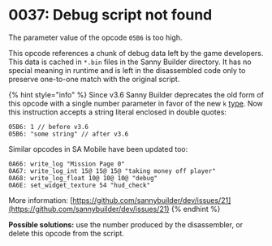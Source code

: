 # 0037: Debug script not found

The parameter value of the opcode `05B6` is too high.

This opcode references a chunk of debug data left by the game developers. This data is cached in `*.bin` files in the Sanny Builder directory. It has no special meaning in runtime and is left in the disassembled code only to preserve one-to-one match with the original script.

{% hint style="info" %}
Since v3.6 Sanny Builder deprecates the old form of this opcode with a single number parameter in favor of the new `k` [type](../../edit-modes/opcodes-list-scm.ini.md#parameter-types). Now this instruction accepts a string literal enclosed in double quotes:

```text
05B6: 1 // before v3.6
05B6: "some string" // after v3.6
```

Similar opcodes in SA Mobile have been updated too:

```text
0A66: write_log "Mission Page 0" 
0A67: write_log_int 15@ 15@ 15@ "taking money off player" 
0A68: write_log_float 10@ 10@ 10@ "debug" 
0A6E: set_widget_texture 54 "hud_check" 
```

More information: [https://github.com/sannybuilder/dev/issues/21](https://github.com/sannybuilder/dev/issues/21)
{% endhint %}

**Possible solutions:** use the number produced by the disassembler, or delete this opcode from the script.

